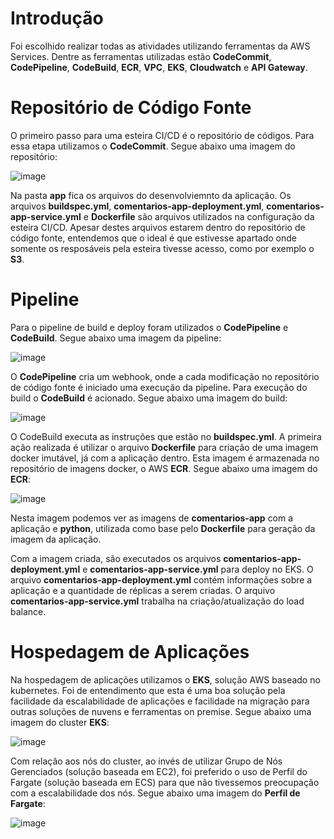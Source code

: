 # Introdução

Foi escolhido realizar todas as atividades utilizando ferramentas da AWS Services. Dentre as ferramentas utilizadas estão **CodeCommit**, **CodePipeline**, **CodeBuild**, **ECR**, **VPC**, **EKS**, **Cloudwatch** e **API Gateway**.


# Repositório de Código Fonte

O primeiro passo para uma esteira CI/CD é o repositório de códigos. Para essa etapa utilizamos o **CodeCommit**. Segue abaixo uma imagem do repositório:

![image](https://user-images.githubusercontent.com/8555820/123844512-824d0f80-d8e9-11eb-8c1f-5fe4c9246466.png)

Na pasta **app** fica os arquivos do desenvolviemnto da aplicação. Os arquivos **buildspec.yml**, **comentarios-app-deployment.yml**, **comentarios-app-service.yml** e **Dockerfile** são arquivos utilizados na configuração da esteira CI/CD. Apesar destes arquivos estarem dentro do repositório de código fonte, entendemos que o ideal é que estivesse apartado onde somente os resposáveis pela esteira tivesse acesso, como por exemplo o **S3**.

# Pipeline

Para o pipeline de build e deploy foram utilizados o **CodePipeline** e **CodeBuild**. Segue abaixo uma imagem da pipeline:

![image](https://user-images.githubusercontent.com/8555820/123866971-1cba4c80-d904-11eb-867e-b79275261d82.png)

O **CodePipeline** cria um webhook, onde a cada modificação no repositório de código fonte é iniciado uma execução da pipeline. Para execução do build o **CodeBuild** é acionado. Segue abaixo uma imagem do build:

![image](https://user-images.githubusercontent.com/8555820/123844512-824d0f80-d8e9-11eb-8c1f-5fe4c9246466.png)

O CodeBuild executa as instruções que estão no **buildspec.yml**. A primeira ação realizada é utilizar o arquivo **Dockerfile** para criação de uma imagem docker imutável, já com a aplicação dentro. Esta imagem é armazenada no repositório de imagens docker, o AWS **ECR**. Segue abaixo uma imagem do **ECR**:

![image](https://user-images.githubusercontent.com/8555820/123867030-35c2fd80-d904-11eb-8ac0-b16eab7eb519.png)

Nesta imagem podemos ver as imagens de **comentarios-app** com a aplicação e **python**, utilizada como base pelo **Dockerfile** para geração da imagem da aplicação.

Com a imagem criada, são executados os arquivos **comentarios-app-deployment.yml** e **comentarios-app-service.yml** para deploy no EKS. O arquivo **comentarios-app-deployment.yml** contém informações sobre a aplicação e a quantidade de réplicas a serem criadas. O arquivo **comentarios-app-service.yml** trabalha na criação/atualização do load balance.


# Hospedagem de Aplicações

Na hospedagem de aplicações utilizamos o **EKS**, solução AWS baseado no kubernetes. Foi de entendimento que esta é uma boa solução pela facilidade da escalabilidade de aplicações e facilidade na migração para outras soluções de nuvens e ferramentas on premise.  Segue abaixo uma imagem do cluster **EKS**:

![image](https://user-images.githubusercontent.com/8555820/123867133-58edad00-d904-11eb-9afb-ddb886f83e46.png)

Com relação aos nós do cluster, ao invés de utilizar Grupo de Nós Gerenciados (solução baseada em EC2), foi preferido o uso de Perfil do Fargate (solução baseada em ECS) para que não tivessemos preocupação com a escalabilidade dos nós. Segue abaixo uma imagem do **Perfil de Fargate**:

![image](https://user-images.githubusercontent.com/8555820/123867219-74f14e80-d904-11eb-8b9f-f6a54aa30290.png)


